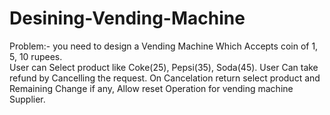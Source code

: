 # Desining-Vending-Machine
Problem:- you need to design a Vending Machine Which Accepts coin of 1, 5, 10 rupees.  
User can Select product like Coke(25), Pepsi(35), Soda(45).
User Can take refund by Cancelling the request.
On Cancelation return select product and Remaining Change if any,
Allow reset Operation for vending machine Supplier.
